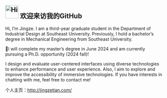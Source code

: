 <h2><img src="src/assert/hellokittydance.gif" alt="Hi" width="42" /> 欢迎来访我的GitHub </h2>

Hi, I’m Jingze. I am a third-year graduate student in the Department of Industrial Design at Southeast University. Previously, I hold a bachelor’s degree in Mechanical Engineering from Southeast University.

🚩I will complete my master’s degree in June 2024 and am currently pursuing a Ph.D. opportunity (2024 fall)!

I design and evaluate user-centered interfaces using diverse technologies to enhance performance and user experience. Also, I aim to explore and improve the accessibility of immersive technologies. If you have interests in chatting with me, feel free to contact me!

个人主页：http://jingzetian.com/
